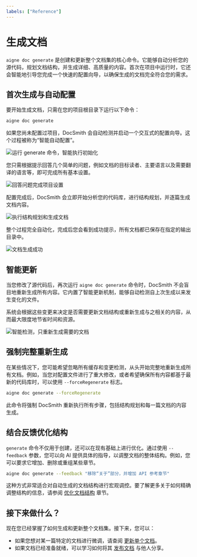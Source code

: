 ```yaml
---
labels: ["Reference"]
---
```


# 生成文档

`aigne doc generate` 是创建和更新整个文档集的核心命令。它能够自动分析您的源代码，规划文档结构，并生成详细、高质量的内容。首次在项目中运行时，它还会智能地引导您完成一个快速的配置向导，以确保生成的文档完全符合您的需求。

## 首次生成与自动配置

要开始生成文档，只需在您的项目根目录下运行以下命令：

```bash
aigne doc generate
```

如果您尚未配置过项目，DocSmith 会自动检测并启动一个交互式的配置向导。这个过程被称为“智能自动配置”。

![运行 generate 命令，智能执行初始化](https://www.aigne.io/image-bin/uploads/5ed6deec17940478fc6f19f4c9496f20.png)

您只需根据提示回答几个简单的问题，例如文档的目标读者、主要语言以及需要翻译的语言等，即可完成所有基本设置。

![回答问题完成项目设置](https://www.aigne.io/image-bin/uploads/f797b970e1b138219f41f1614e83c680.png)

配置完成后，DocSmith 会立即开始分析您的代码库，进行结构规划，并逐篇生成文档内容。

![执行结构规划和生成文档](https://www.aigne.io/image-bin/uploads/ab876626943f4542ca9f21267da001a8.png)

整个过程完全自动化，完成后您会看到成功提示，所有文档都已保存在指定的输出目录中。

![文档生成成功](https://www.aigne.io/image-bin/uploads/aa887cd86b1888c458c1f90eaabdb901.png)

## 智能更新

当您修改了源代码后，再次运行 `aigne doc generate` 命令时，DocSmith 不会盲目地重新生成所有内容。它内置了智能更新机制，能够自动检测自上次生成以来发生变化的文件。

系统会根据这些变更来决定是否需要更新文档结构或重新生成与之相关的内容，从而最大限度地节省时间和资源。

![智能检测，只重新生成需要的文档](https://www.aigne.io/image-bin/uploads/8770b95c5d87ca2917ccba555f011b68.png)

## 强制完整重新生成

在某些情况下，您可能希望忽略所有缓存和变更检测，从头开始完整地重新生成所有文档。例如，当您对配置文件进行了重大修改，或者希望确保所有内容都基于最新的代码库时，可以使用 `--forceRegenerate` 标志。

```bash
aigne doc generate --forceRegenerate
```

此命令将强制 DocSmith 重新执行所有步骤，包括结构规划和每一篇文档的内容生成。

## 结合反馈优化结构

`generate` 命令不仅用于创建，还可以在现有基础上进行优化。通过使用 `--feedback` 参数，您可以向 AI 提供具体的指导，以调整文档的整体结构。例如，您可以要求它增加、删除或重组某些章节。

```bash
aigne doc generate --feedback "移除“关于”部分，并增加 API 参考章节"
```

这种方式非常适合对自动生成的文档结构进行宏观调控。要了解更多关于如何精确调整结构的信息，请参阅 [优化文档结构](./core-features-refine-structure.md) 章节。

## 接下来做什么？

现在您已经掌握了如何生成和更新整个文档集。接下来，您可以：

- 如果您想对某一篇特定的文档进行微调，请查阅 [更新单个文档](./core-features-update-document.md)。
- 如果文档已经准备就绪，可以学习如何将其 [发布文档](./core-features-publish-docs.md) 与他人分享。